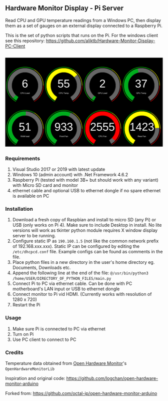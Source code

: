 ## Hardware Monitor Display - Pi Server

Read CPU and GPU temperature readings from a Windows PC, then display them as a set of gauges on an external display connected to a Raspberry Pi.

This is the set of python scripts that runs on the Pi. For the windows client see this repository: https://github.com/aliktb/Hardware-Monitor-Display-PC-Client

![screenshot](screenshot.png)
-----

### Requirements

1. Visual Studio 2017 or 2019 with latest update
2. Windows 10 (admin account) with .Net Framework 4.6.2
3. Raspberry Pi (tested with model 3B+ but should work with any variant) with Micro SD card and monitor
4. ethernet cable and optional USB to ethernet dongle if no spare ethernet is available on PC


### Installation

1. Download a fresh copy of Raspbian and install to micro SD (any Pi) or USB (only works on Pi 4). Make sure to include Desktop in install. No lite versions will work as tkinter python module requires X window display server to be running.
2. Configure static IP as `190.160.1.5` (not like the common network prefix of 192.168.xxx.xxx). Static IP can be configured by editing the `/etc/dhcpcd.conf` file. Example configs can be found as comments in the file.
3. Place python files in a new directory in the user's home directory eg. Documents, Downloads etc.
4. Append the following line at the end of the file:
    `@/usr/bin/python3 /home/USER/DIRECTORY_OF_PYTHON_FILES/main.py`
5. Connect Pi to PC via ethernet cable. Can be done with PC motherboard's LAN input or USB to ethernet dongle
6. Connect monitor to Pi vid HDMI. (Currently works with resolution of 1280 x 720)
7. Restart the Pi

### Usage

1. Make sure Pi is connected to PC via ethernet
2. Turn on Pi
3. Use PC client to connect to PC

### Credits

Temperature data obtained from [Open Hardware Monitor](https://github.com/openhardwaremonitor/openhardwaremonitor)'s `OpenHardwareMonitorLib`


Inspiration and original code: https://github.com/logchan/open-hardware-monitor-arduino

Forked from: https://github.com/octal-ip/open-hardware-monitor-arduino
